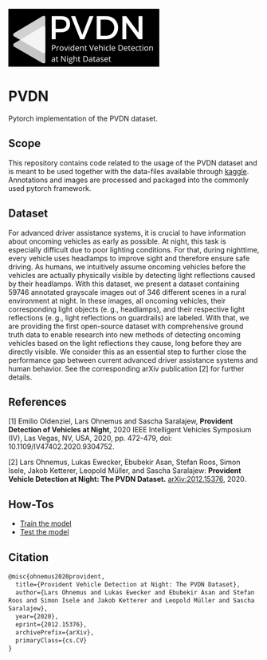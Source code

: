 ![picture](PVDN_Logo.png)

# PVDN
Pytorch implementation of the PVDN dataset.

## Scope
This repository contains code related to the usage of the PVDN dataset and is meant to be used together with the data-files available through [kaggle](https://www.kaggle.com/saralajew/provident-vehicle-detection-at-night-pvdn). Annotations and images are processed and packaged into the commonly used pytorch framework.

## Dataset
For advanced driver assistance systems, it is crucial to have information about oncoming vehicles as early as possible. At night, this task is especially difficult due to poor lighting conditions. For that, during nighttime, every vehicle uses headlamps to improve sight and therefore ensure safe driving. As humans, we intuitively assume oncoming vehicles before the vehicles are actually physically visible by detecting light reflections caused by their headlamps. With this dataset, we present a dataset containing 59746 annotated grayscale images out of 346 different scenes in a rural environment at night. In these images, all oncoming vehicles, their corresponding light objects (e. g., headlamps), and their respective light reflections (e. g., light reflections on guardrails) are labeled. With that, we are providing the first open-source dataset with comprehensive ground truth data to enable research into new methods of detecting oncoming vehicles based on the light reflections they cause, long before they are directly visible. We consider this as an essential step to further close the performance gap between current advanced driver assistance systems and human behavior. See the corresponding arXiv publication [2] for further details.

## References
[1] Emilio Oldenziel, Lars Ohnemus and Sascha Saralajew, **Provident Detection of Vehicles at Night**, 2020 IEEE Intelligent Vehicles Symposium (IV), Las Vegas, NV, USA, 2020, pp. 472-479, doi: 10.1109/IV47402.2020.9304752.

[2] Lars Ohnemus, Lukas Ewecker, Ebubekir Asan, Stefan Roos, Simon Isele, Jakob Ketterer, Leopold Müller, and Sascha Saralajew: **Provident Vehicle Detection at Night: The PVDN Dataset.** [arXiv:2012.15376](https://arxiv.org/abs/2012.15376), 2020.

## How-Tos

- [Train the model](pvdn/detection/)
- [Test the model](pvdn/detection/)

## Citation
    @misc{ohnemus2020provident,
      title={Provident Vehicle Detection at Night: The PVDN Dataset}, 
      author={Lars Ohnemus and Lukas Ewecker and Ebubekir Asan and Stefan Roos and Simon Isele and Jakob Ketterer and Leopold Müller and Sascha Saralajew},
      year={2020},
      eprint={2012.15376},
      archivePrefix={arXiv},
      primaryClass={cs.CV}
    }
